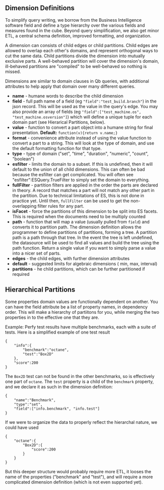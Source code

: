 
Dimension Definitions
---------------------

To simplify query writing, we borrow from the Business Intelligence software field and define a type hierarchy over the various fields and measures found in the cube.  Beyond query simplification, we also get minor ETL, a central schema definition, improved formatting, and organization.

A dimension can consists of child edges or child partitions.  Child edges are allowed to overlap each other's domains, and represent orthogonal ways to cut the same data.  Child partitions divide the dimension into mutually exclusive parts.  A well-behaved partition will cover the dimension's domain, ill-behaved partitions are "compiled" to be well-behaved so nothing is missed.

Dimensions are similar to domain clauses in Qb queries, with additional attributes to help apply that domain over many different queries.

  - **name** - humane words to describe the child dimension
  - **field** - full path name of a field (eg ```"field":"test_build.branch"```) in the json record.  This will be used as the value in the query's edge.  You may also provide an array of fields (eg ```"field":["test_machine.os", "test_machine.osversion"]```) which will define a unique tuple for each domain part (see Hierarical Partitions, below).
  - **value** - function to convert a part object into a humane string for final presentation.  **Default:** ```function(v){return v.name;}```
  - **format** - convenience attribute instead of using the value function to convert a part to a string.  This will look at the type of domain, and use the default formatting function for that type.
  - **type** - type of domain ("set", "time", "duration", "numeric", "count", "boolean")
  - **esfilter** - limits the domain to a subset.  If this is undefined, then it will default to the union of all child dimensions.  This can often be bad because the esfilter can get complicated.  You will often see "esfilter":ESQuery.TrueFilter to simply set the domain to everything.
  - **fullFilter** - partition filters are applied in the order the parts are declared in theory.  A record that matches a part will not match any other part in the partition.  Due to technical limitations of ES, this is not done in practice yet.  Until then, ```fullFilter``` can be used to get the non-overlapping filter rules for any part.
  - **isFacet** - force the partitions of this dimension to be split into ES facets.  This is required when the documents need to be multiply counted
  - **path** -  function that will map a value (usually pulled from ```field```) and converts it to partition path.  The dimension definition allows the programmer to define partitions of partitions, forming a tree.  A partition path is a path through that tree.  In the event the tree is left undefined, the datasource will be used to find all values and build the tree using the path function.  Return a single value if you want to simply parse a value into a nicer set of parts.
  - **edges** - the child edges, with further dimension attributes
  - **default** - suggested limits for algebraic dimensions ( min, max, interval)
  - **partitions** - he child partitions, which can be further partitioned if required


Hierarchical Partitions
-----------------------

Some properties domain values are functionally dependent on another.  You can have the field attribute be a list of property names, in dependency order.  This will make a hierarchy of partiitons for you,  while merging the two properties in to the effective one that they are.

Example:  Perfy test results have multiple benchmarks, each with a suite of tests.  Here is a simplified example of one test result

    {
        "info":{
            "benchmark":"octane",
            "test":"Box2D"
        },
        "score":200
    }

The ```Box2D``` test can not be found in the other benchmarks, so is effectively one part of ```octane```.  The ```test``` property is a child of the ```benchmark``` property, and we declare it as such in the dimension definition:

    {
        "name":"Benchmark",
        "type":"set",
        "field":["info.benchmark", "info.test"]
    }

If we were to organize the data to properly reflect the hierarchal nature, we could have used

    {
        "octane":{
            "Box2D":{
                "score":200
            }
        }
    }

But this deeper structure would probably require more ETL, it looses the name of the properties ("benchmark" and "test"), and will require a more complicated dimension definition (which is not even supported yet).
